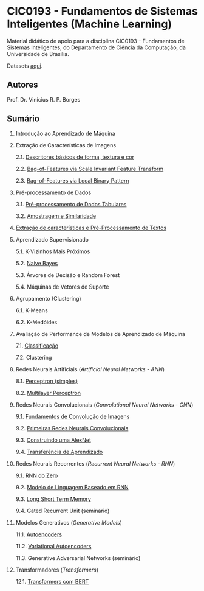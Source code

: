 # CIC0193 - Fundamentos de Sistemas Inteligentes (Machine Learning)

Material didático de apoio para a disciplina CIC0193 - Fundamentos de Sistemas Inteligentes, do Departamento de Ciência da Computação, da Universidade de Brasília.

Datasets [aqui](https://en.wikipedia.org/wiki/List_of_datasets_for_machine-learning_research).

## Autores

Prof. Dr. Vinícius R. P. Borges

## Sumário

1. Introdução ao Aprendizado de Máquina

2. Extração de Características de Imagens
   
      2.1. [Descritores básicos de forma, textura e cor](cap2_1_feature_extraction_text.ipynb)
      
      2.2. [Bag-of-Features via Scale Invariant Feature Transform](cap2_2_feature_extraction_sift.ipynb)
      
      2.3. [Bag-of-Features via Local Binary Pattern](cap2_3_feature_extraction_lbp.ipynb)
      
3. Pré-processamento de Dados

      3.1. [Pré-processamento de Dados Tabulares](cap3_1_preprocessamento_dados.ipynb)
      
      3.2. [Amostragem e Similaridade](cap3_2_amostragem_similaridade.ipynb)

4. [Extração de características e Pré-Processamento de Textos](cap4_text_processing.ipynb)


5. Aprendizado Supervisionado

      5.1. K-Vizinhos Mais Próximos
      
      5.2. [Naive Bayes](cap5_2_naive_bayes.ipynb) 
      
      5.3. Árvores de Decisão e Random Forest
      
      5.4. Máquinas de Vetores de Suporte

6. Agrupamento (Clustering)

      6.1. K-Means
      
      6.2. K-Medóides

7. Avaliação de Performance de Modelos de Aprendizado de Máquina

      7.1. [Classificação](cap7_1_avaliacao_performance_classificacao.ipynb)

      7.2. Clustering

8. Redes Neurais Artificiais (*Artificial Neural Networks - ANN*)

      8.1. [Perceptron (simples)](cap8_1_perceptron.ipynb)
      
      8.2. [Multilayer Perceptron](cap8_2_multilayerperceptron.ipynb)
      
9. Redes Neurais Convolucionais (*Convolutional Neural Networks - CNN*)

      9.1. [Fundamentos de Convolução de Imagens](cap9_1_basics_convolution.ipynb)
      
      9.2. [Primeiras Redes Neurais Convolucionais](cap9_2_first_cnns.ipynb)

      9.3. [Construindo uma AlexNet](cap9_3_alexnet_cifar10.ipynb)
      
      9.4. [Transferência de Aprendizado](cap9_4_transfer_learning.ipynb)

10. Redes Neurais Recorrentes (*Recurrent Neural Networks - RNN*)

      9.1. [RNN do Zero](cap10_1_rnn_from_scratch.ipynb)
      
      9.2. [Modelo de Linguagem Baseado em RNN](cap10_2_first_rnns.ipynb)

      9.3. [Long Short Term Memory](cap10_3_lstm_and_bilstm.ipynb)
      
      9.4. Gated Recurrent Unit (seminário)

11. Modelos Generativos (*Generative Models*)

      11.1. [Autoencoders](cap11_1_simple_autoencoder.ipynb)

      11.2. [Variational Autoencoders](cap11_2_variational_autoencoder.ipynb)
      
      11.3. Generative Adversarial Networks (seminário)

12. Transformadores (*Transformers*)

      12.1. [Transformers com BERT](cap12_bert.ipynb)
